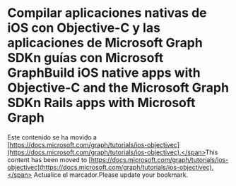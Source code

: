 # <a name="build-ios-native-apps-with-objective-c-and-the-microsoft-graph-sdkn-rails-apps-with-microsoft-graph"></a><span data-ttu-id="4529d-101">Compilar aplicaciones nativas de iOS con Objective-C y las aplicaciones de Microsoft Graph SDKn guías con Microsoft Graph</span><span class="sxs-lookup"><span data-stu-id="4529d-101">Build iOS native apps with Objective-C and the Microsoft Graph SDKn Rails apps with Microsoft Graph</span></span>

<span data-ttu-id="4529d-102">Este contenido se ha movido a [https://docs.microsoft.com/graph/tutorials/ios-objectivec](https://docs.microsoft.com/graph/tutorials/ios-objectivec).</span><span class="sxs-lookup"><span data-stu-id="4529d-102">This content has been moved to [https://docs.microsoft.com/graph/tutorials/ios-objectivec](https://docs.microsoft.com/graph/tutorials/ios-objectivec).</span></span> <span data-ttu-id="4529d-103">Actualice el marcador.</span><span class="sxs-lookup"><span data-stu-id="4529d-103">Please update your bookmark.</span></span>
